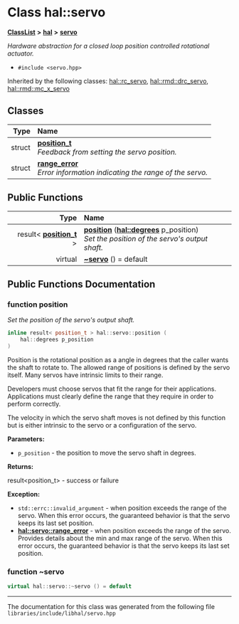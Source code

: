 

# Class hal::servo



[**ClassList**](annotated.md) **>** [**hal**](namespacehal.md) **>** [**servo**](classhal_1_1servo.md)



_Hardware abstraction for a closed loop position controlled rotational actuator._ 

* `#include <servo.hpp>`





Inherited by the following classes: [hal::rc\_servo](classhal_1_1rc__servo.md),  [hal::rmd::drc\_servo](classhal_1_1rmd_1_1drc__servo.md),  [hal::rmd::mc\_x\_servo](classhal_1_1rmd_1_1mc__x__servo.md)










## Classes

| Type | Name |
| ---: | :--- |
| struct | [**position\_t**](structhal_1_1servo_1_1position__t.md) <br>_Feedback from setting the servo position._  |
| struct | [**range\_error**](structhal_1_1servo_1_1range__error.md) <br>_Error information indicating the range of the servo._  |






















## Public Functions

| Type | Name |
| ---: | :--- |
|  result&lt; [**position\_t**](structhal_1_1servo_1_1position__t.md) &gt; | [**position**](#function-position) ([**hal::degrees**](namespacehal.md#typedef-degrees) p\_position) <br>_Set the position of the servo's output shaft._  |
| virtual  | [**~servo**](#function-servo) () = default<br> |




























## Public Functions Documentation




### function position 

_Set the position of the servo's output shaft._ 
```C++
inline result< position_t > hal::servo::position (
    hal::degrees p_position
) 
```



Position is the rotational position as a angle in degrees that the caller wants the shaft to rotate to. The allowed range of positions is defined by the servo itself. Many servos have intrinsic limits to their range.


Developers must choose servos that fit the range for their applications. Applications must clearly define the range that they require in order to perform correctly.


The velocity in which the servo shaft moves is not defined by this function but is either intrinsic to the servo or a configuration of the servo.




**Parameters:**


* `p_position` - the position to move the servo shaft in degrees. 



**Returns:**

result&lt;position\_t&gt; - success or failure 




**Exception:**


* `std::errc::invalid_argument` - when position exceeds the range of the servo. When this error occurs, the guaranteed behavior is that the servo keeps its last set position. 
* [**hal::servo::range\_error**](structhal_1_1servo_1_1range__error.md) - when position exceeds the range of the servo. Provides details about the min and max range of the servo. When this error occurs, the guaranteed behavior is that the servo keeps its last set position. 




        



### function ~servo 

```C++
virtual hal::servo::~servo () = default
```




------------------------------
The documentation for this class was generated from the following file `libraries/include/libhal/servo.hpp`

